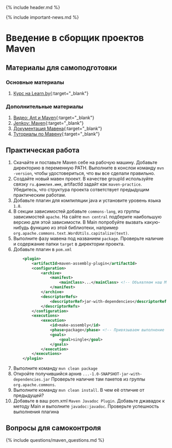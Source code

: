 {% include header.md %}

{% include important-news.md %}

Введение в сборщик проектов Maven
===

Материалы для самоподготовки
---------------------
### Основные материалы
1. [Курс на Learn.by](https://learn.by/courses/course-v1:EPAM+MBT+ext1/about){:target="_blank"}

### Дополнительные материалы
1. [Видео: Ant и Maven](https://www.youtube.com/watch?v=ouUuT2uEuiU){:target="_blank"}
1. [Jenkov: Maven](http://tutorials.jenkov.com/maven/maven-tutorial.html){:target="_blank"}
1. [Документация Мавена](https://www.apache-maven.ru/){:target="_blank"}
1. [Туториалы по Мавену](https://proselyte.net/tutorials/maven/){:target="_blank"}

Практическая работа
---------------------
1. Скачайте и поставьте Maven себе на рабочую машину. Добавьте директорию в переменную PATH. Выполните в конслои команду
`mvn -version`, чтобы удостовериться, что вы все сделали правильно.
1. Создайте новый мавен проект. В качестве groupId используйте связку `ru.фамилия.имя`, artifactId задайт как `maven-practice`.
Убедитесь, что структура проекта сответствует предыдущим практическим работам.  
1. Добавьте плагин для компиляции java и установите уровень языка `1.8`. 
1. В секции зависимостей добавьте `commons-lang`, из группы зависимостей `apache`. На сайте `mvn central` подберите 
наибольшую версию для этой зависимости. В Main попробуйте вызвать какую-нибудь функцию из этой библиотеки, например 
`org.apache.commons.text.WordUtils.capitalize(text)`.
1. Выполните фазу мавена под названием `package`. Проверьте наличие и содержание папки `target` в директории проекта.
1. Добавьте плагин в `pom.xml`
    ```xml
        <plugin>
            <artifactId>maven-assembly-plugin</artifactId>
            <configuration>
                <archive>
                    <manifest>
                        <mainClass>...</mainClass> <!-- Объявляем наш Main Class -->
                    </manifest>
                </archive>
                <descriptorRefs>
                    <descriptorRef>jar-with-dependencies</descriptorRef>  <!-- Объявляем имя для jar -->
                </descriptorRefs>
            </configuration>
            <executions>
                <execution>
                    <id>make-assembly</id>
                    <phase>package</phase> <!-- Привязываем выполнение к конкретной фазе мавена -->
                    <goals>
                        <goal>single</goal>
                    </goals>
                </execution>
            </executions>
        </plugin>
    ```
1. Выполните команду `mvn clean package`
1. Откройте получившийся архив `...-1.0-SNAPSHOT-jar-with-dependencies.jar` Проверьте наличие там пакетов из группы 
`org.apache.commons`.
1. Выполните команду `mvn clean install`. В чем её отличие от предыдущей?
1. Добавьте в ваш pom.xml `Maven Javadoc Plugin`. Добавьте джавадок к методу Main и выполните `javadoc:javadoc`. Проверьте
успешность выполнения плагина

Вопросы для самоконтроля
---------------------
{% include questions/maven_questions.md %}

